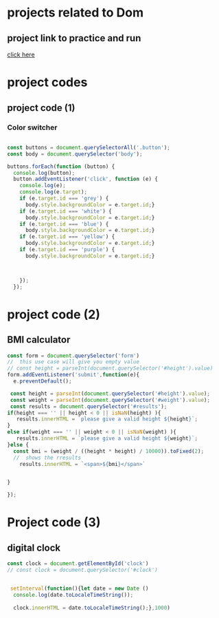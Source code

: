 # projects related to Dom 

## project link to practice and run 
[click here](https://stackblitz.com/edit/dom-project-chaiaurcode?file=1-colorChanger%2Fchaiaurcode.js)

# project codes
## project code (1)
### Color switcher 
```javascript

const buttons = document.querySelectorAll('.button');
const body = document.querySelector('body');

buttons.forEach(function (button) {
  console.log(button);
  button.addEventListener('click', function (e) {
    console.log(e);
    console.log(e.target);
    if (e.target.id === 'grey') {
      body.style.backgroundColor = e.target.id;}
    if (e.target.id === 'white') {
      body.style.backgroundColor = e.target.id;}
    if (e.target.id === 'blue') {
      body.style.backgroundColor = e.target.id;}
    if (e.target.id === 'yellow') {
      body.style.backgroundColor = e.target.id;}
    if (e.target.id === 'purple') {
      body.style.backgroundColor = e.target.id;}



    });
  });

```
# project code (2) 
## BMI calculator

``` javascript 
const form = document.querySelector('form')
//  this use case will give you empty value  
// const height = parseInt(document.querySelector('#height').value)
form.addEventListener('submit',function(e){
  e.preventDefault();

 const height = parseInt(document.querySelector('#height').value);
 const weight = parseInt(document.querySelector('#weight').value);
 const results = document.querySelector('#results');
if(height === '' || height < 0 || isNaN(height) ){
   results.innerHTML = `please give a valid height ${height}`;
}
else if(weight === '' || weight < 0 || isNaN(weight) ){
   results.innerHTML = `please give a valid height ${weight}`;
}else {
  const bmi = (weight / ((height * height) / 10000)).toFixed(2);
  //  shows the rresults
    results.innerHTML = `<span>${bmi}</span>`


}

});
```

# Project code (3)
## digital clock

``` javascript
const clock = document.getElementById('clock')
// const clock = document.querySelector('#clock')


 setInterval(function(){let date = new Date ()
  console.log(date.toLocaleTimeString());
 
  clock.innerHTML = date.toLocaleTimeString();},1000)

```